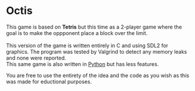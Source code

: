 # Octis

This game is based on **Tetris** but this time as a 2-player game where the goal is to make the oppponent place a block over the limit.<br>
<br>
This version of the game is written entirely in C and using SDL2 for graphics. The program was tested by Valgrind to detect any memory leaks and none were reported.<br>
This same game is also written in [Python](https://github.com/K0LALA/OctisTerminal) but has less features.<br>

<!--<img src="demo.png" alt="Demo">-->

You are free to use the entirety of the idea and the code as you wish as this was made for eductional purposes.
